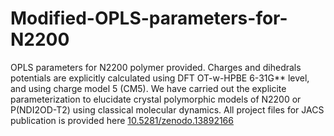 # Modified-OPLS-parameters-for-N2200
OPLS parameters for N2200 polymer provided. Charges and dihedrals potentials are explicitly calculated using DFT OT-w-HPBE 6-31G** level, and using charge model 5 (CM5). We have carried out the explicite parameterization to elucidate crystal polymorphic models of N2200 or P(NDI2OD-T2) using classical molecular dynamics. 
All project files for JACS publication is provided here [10.5281/zenodo.13892166](https://zenodo.org/records/13892166)
